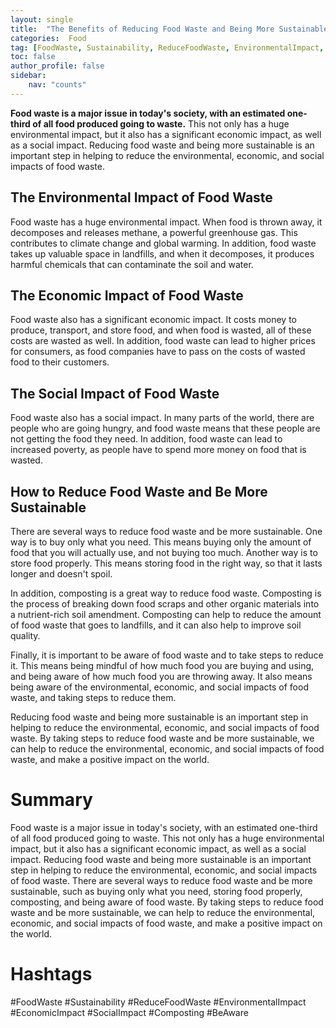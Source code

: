 ```yaml
---
layout: single
title:  "The Benefits of Reducing Food Waste and Being More Sustainable"
categories:  Food
tag: [FoodWaste, Sustainability, ReduceFoodWaste, EnvironmentalImpact, EconomicImpact, SocialImpact, Composting, BeAware, ]
toc: false
author_profile: false
sidebar:
    nav: "counts"
---
```

    
**Food waste is a major issue in today's society, with an estimated one-third of all food produced going to waste.** This not only has a huge environmental impact, but it also has a significant economic impact, as well as a social impact. Reducing food waste and being more sustainable is an important step in helping to reduce the environmental, economic, and social impacts of food waste.

## The Environmental Impact of Food Waste

Food waste has a huge environmental impact. When food is thrown away, it decomposes and releases methane, a powerful greenhouse gas. This contributes to climate change and global warming. In addition, food waste takes up valuable space in landfills, and when it decomposes, it produces harmful chemicals that can contaminate the soil and water.

## The Economic Impact of Food Waste

Food waste also has a significant economic impact. It costs money to produce, transport, and store food, and when food is wasted, all of these costs are wasted as well. In addition, food waste can lead to higher prices for consumers, as food companies have to pass on the costs of wasted food to their customers.

## The Social Impact of Food Waste

Food waste also has a social impact. In many parts of the world, there are people who are going hungry, and food waste means that these people are not getting the food they need. In addition, food waste can lead to increased poverty, as people have to spend more money on food that is wasted.

## How to Reduce Food Waste and Be More Sustainable

There are several ways to reduce food waste and be more sustainable. One way is to buy only what you need. This means buying only the amount of food that you will actually use, and not buying too much. Another way is to store food properly. This means storing food in the right way, so that it lasts longer and doesn't spoil.

In addition, composting is a great way to reduce food waste. Composting is the process of breaking down food scraps and other organic materials into a nutrient-rich soil amendment. Composting can help to reduce the amount of food waste that goes to landfills, and it can also help to improve soil quality.

Finally, it is important to be aware of food waste and to take steps to reduce it. This means being mindful of how much food you are buying and using, and being aware of how much food you are throwing away. It also means being aware of the environmental, economic, and social impacts of food waste, and taking steps to reduce them.

Reducing food waste and being more sustainable is an important step in helping to reduce the environmental, economic, and social impacts of food waste. By taking steps to reduce food waste and be more sustainable, we can help to reduce the environmental, economic, and social impacts of food waste, and make a positive impact on the world.

# Summary
Food waste is a major issue in today's society, with an estimated one-third of all food produced going to waste. This not only has a huge environmental impact, but it also has a significant economic impact, as well as a social impact. Reducing food waste and being more sustainable is an important step in helping to reduce the environmental, economic, and social impacts of food waste. There are several ways to reduce food waste and be more sustainable, such as buying only what you need, storing food properly, composting, and being aware of food waste. By taking steps to reduce food waste and be more sustainable, we can help to reduce the environmental, economic, and social impacts of food waste, and make a positive impact on the world.

# Hashtags
#FoodWaste #Sustainability #ReduceFoodWaste #EnvironmentalImpact #EconomicImpact #SocialImpact #Composting #BeAware